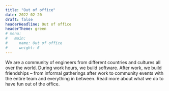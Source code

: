 ```yaml
---
title: "Out of office"
date: 2022-02-20
draft: false
headerHeadline: Out of office
headerTheme: green
# menu:
#   main:
#     name: Out of office
#     weight: 6
---
```


We are a community of engineers from different countries and cultures all over the world. During work hours, we build software. After work, we build friendships – from informal gatherings after work to community events with the entire team and everything in between. Read more about what we do to have fun out of the office.
